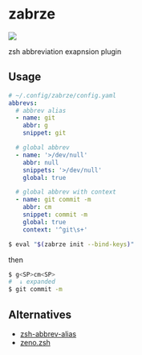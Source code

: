 # zabrze

[![](https://github.com/Ryooooooga/zabrze/actions/workflows/build.yml/badge.svg)](https://github.com/Ryooooooga/zabrze/actions/workflows/build.yml)

zsh abbreviation exapnsion plugin

## Usage

```yaml
# ~/.config/zabrze/config.yaml
abbrevs:
  # abbrev alias
  - name: git
    abbr: g
    snippet: git

  # global abbrev
  - name: '>/dev/null'
    abbr: null
    snippets: '>/dev/null'
    global: true

  # global abbrev with context
  - name: git commit -m
    abbr: cm
    snippet: commit -m
    global: true
    context: '^git\s+'
```

```zsh
$ eval "$(zabrze init --bind-keys)"
```

then

```zsh
$ g<SP>cm<SP>
#  ↓ expanded
$ git commit -m 
```

## Alternatives

- [zsh-abbrev-alias](https://github.com/momo-lab/zsh-abbrev-alias)
- [zeno.zsh](https://github.com/yuki-yano/zeno.zsh)
